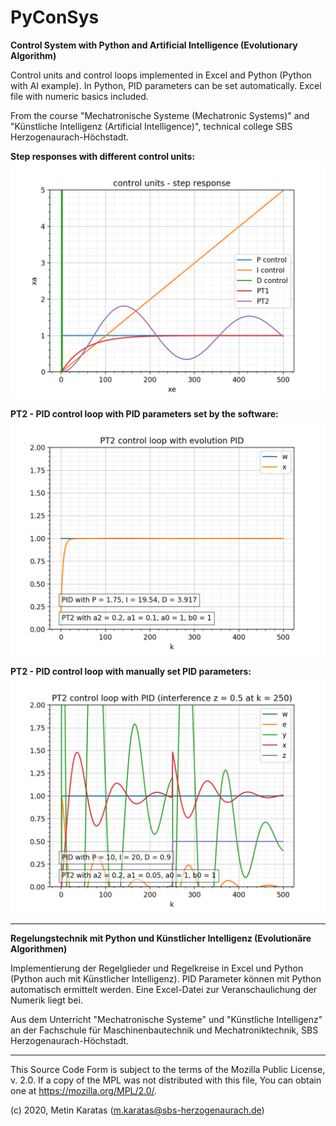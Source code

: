 # PyConSys
**Control System with Python and Artificial Intelligence (Evolutionary Algorithm)**

Control units and control loops implemented in Excel and Python (Python with AI example). In Python, PID parameters can be set automatically. Excel file with numeric basics included.

From the course "Mechatronische Systeme (Mechatronic Systems)" and "Künstliche Intelligenz (Artificial Intelligence)", technical college SBS Herzogenaurach-Höchstadt.

**Step responses with different control units:**
![Step Response](./pics/step_response.png)

**PT2 - PID control loop with PID parameters set by the software:**
![PT2 - PID](./pics/pt2.png)

**PT2 - PID control loop with manually set PID parameters:**
![PT2_manual](./pics/PT2_manual.png)

___________________________________________________________________________________________

**Regelungstechnik mit Python und Künstlicher Intelligenz (Evolutionäre Algorithmen)**

Implementierung der Regelglieder und Regelkreise in Excel und Python (Python auch mit Künstlicher Intelligenz). PID Parameter können mit Python automatisch ermittelt werden. Eine Excel-Datei zur Veranschaulichung der Numerik liegt bei.

Aus dem Unterricht "Mechatronische Systeme" und "Künstliche Intelligenz" an der Fachschule für Maschinenbautechnik und Mechatroniktechnik, SBS Herzogenaurach-Höchstadt.

___________________________________________________________________________________________

This Source Code Form is subject to the terms of the Mozilla Public
License, v. 2.0. If a copy of the MPL was not distributed with this
file, You can obtain one at https://mozilla.org/MPL/2.0/.

(c) 2020, Metin Karatas (m.karatas@sbs-herzogenaurach.de)

